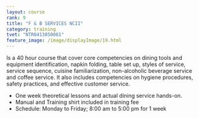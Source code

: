 ```yaml
---
layout: course
rank: 9
title: "F & B SERVICES NCII"
category: training
tvet: "NTR0413050061"
feature_image: /image/displayImage/19.html
---
```


Is a 40 hour course that cover core competencies on dining tools and equipment identification, napkin folding, table set up, styles of service, service sequence, cuisine familiarization, non-alcoholic beverage service and coffee service. It also includes competencies on hygiene procedures, safety practices, and effective customer service.

* One week theoretical lessons and actual dining service hands-on.
* Manual and Training shirt included in training fee
* Schedule: Monday to Friday; 8:00 am to 5:00 pm for 1 week